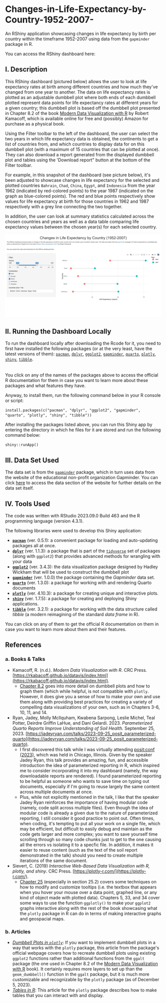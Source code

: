 # Changes-in-Life-Expectancy-by-Country-1952-2007-
An RShiny application showcasing changes in life expectancy by birth per country within the timeframe 1952-2007 using data from the `gapminder` package in R.

You can access the RShiny dashboard here: 

## I. Description
This RShiny dashboard (pictured below) allows the user to look at life expectancy rates at birth among different countries and how much they've changed from one year to another.  The data on life expectancy rates is plotted as an adjustable dumbbell plot where both ends of each dumbbell plotted represent data points for life expectancy rates at different years for a given country; this dumbbell plot is based off the dumbbell plot presented in Chapter 8.2 of the book [Modern Data Visualization with R](https://rkabacoff.github.io/datavis/index.html) by Robert Kamacoff, which is available online for free and (possibly) Amazon for purchase as a physical book. 



Using the Filter toolbar to the left of the dashboard, the user can select the two years in which life expectancy data is obtained, the continents to get a list of countries from, and which countries to display data for on this dumbbell plot (with a maximum of 15 countries that can be plotted at once).  They can also download a report generated from the displayed dumbbell plot and tables using the 'Download report" button at the bottom of the Filter toolbar.

For example, in this snapshot of the dashboard (see picture below), it's been adjusted to showcase changes in life expectancy for the selected and plotted countries `Bahrain`, `Chad`, `China`, `Egypt`, and `Indonesia` from the year 1962 (indicated by red-colored points) to the year 1987 (indicated on the graph as blue-colored points).  The red and blue points respectively show values for life expectancy at birth for those countries in 1962 and 1987 respectively with a grey line connecting the two together.

In addition, the user can look at summary statistics calculated across the chosen countries and years as well as a data table comparing life expectancy values between the chosen year(s) for each selected country. 

![](snapshot_dashboard.jpg)

## II. Running the Dashboard Locally
To run the dashboard locally after downloading the Rcode for it, you need to first have installed the following packages (or at the very least, have the latest versions of them): 
[`pacman`](https://www.rdocumentation.org/packages/pacman/), [`dplyr`](https://www.rdocumentation.org/packages/dplyr/), [`ggplot2`](https://www.rdocumentation.org/packages/ggplot2/), [`gapminder`](https://www.rdocumentation.org/packages/gapminder/), [`quarto`](https://www.rdocumentation.org/packages/quarto/), [`plotly`](https://www.rdocumentation.org/packages/plotly/), [`shiny`](https://www.rdocumentation.org/packages/shiny/), [`tibble`](https://www.rdocumentation.org/packages/tibble/).
<br /> <br /> <br />
You click on any of the names of the packages above to access the official R documentation for them in case you want to learn more about these packages and what features they have.

Anyway, to install them, run the following command below in your R console or script:
```{r}
install.packages(c("pacman", "dplyr", "ggplot2", "gapminder", "quarto", "plotly", "shiny", "tibble"))
```

After installing the packages listed above, you can run this Shiny app by entering the directory in which he files for it are stored and run the following command below:
```{r}
shiny::runApp()
```

## III. Data Set Used
The data set is from the [`gapminder`](https://www.rdocumentation.org/packages/gapminder/) package, which in turn uses data from the website of the educational non-profit organization Gapminder.  You can click [here](https://www.gapminder.org/data/) to access the data section of the website for further details on the data set itself.

## IV. Tools Used
The code was written with RStudio 2023.09.0 Build 463 and the R programming language (version 4.3.1).

The following libraries were used to develop this Shiny application: 
- **[`pacman`](https://www.rdocumentation.org/packages/pacman/)** (ver. 0.5.1): a convenient package for loading and auto-updating packages all at once.
- **[`dplyr`](https://www.rdocumentation.org/packages/dplyr/)** (ver. 1.1.3): a package that is part of the [`tidyverse`](https://tidyverse.tidyverse.org/) set of packages (along with `ggplot2`) that provides advanced methods for wrangling with your data 
- **[`ggplot2`](https://www.rdocumentation.org/packages/ggplot2/)** (ver. 3.4.3): the data visualization package designed by Hadley Wickham that will be used to construct the dumbbell plot
- **[`gapminder`](https://www.rdocumentation.org/packages/gapminder/)** (ver. 1.0.0) the package containing the *Gapminder* data set.
- **[`quarto`](https://www.rdocumentation.org/packages/quarto/)** (ver. 1.3.0): a package for working with and rendering Quarto documents
- **[`plotly`](https://www.rdocumentation.org/packages/plotly/)** (ver. 4.10.3): a package for creating unique and interactive plots.
- **[`shiny`](https://www.rdocumentation.org/packages/shiny/)** (ver. 1.7.5): a package for creating and deploying Shiny applications.
- **[`tibble`](https://www.rdocumentation.org/packages/tibble/)** (ver. 3.2.1): a package for working with the data structure called *tibble* (a modern reimagining of the standard *data frame* in R).

You can click on any of them to get the official R documentation on them in case you want to learn more about them and their features.

## References
### a. Books & Talks
- Kamacoff, R. (n.d.). *Modern Data Visualization with R*. CRC Press. [https://rkabacoff.github.io/datavis/index.html](https://rkabacoff.github.io/datavis/index.html).
  - [Chapter 8.2](https://rkabacoff.github.io/datavis/Time.html#dummbbell-charts) goes into more detail on dumbbell plots and how to graph them (which while helpful, is not compatible with `plotly`.  However, it does give you a sense of how to make your own and use them along with providing best practices for creating a variety of compelling data visualizations of your own, such as in Chapters 3-6, 10, 11, and 14.
- Ryan, Jadey, Molly McIlquham, Kwabena Sarpong, Leslie Michel, Teal Potter, Deirdre Griffin LaHue, and Dani Gelardi. 2023. *Parameterized Quarto Reports Improve Understanding of Soil Health.* September 25, 2023. [https://jadeyryan.com/talks/2023-09-25_posit_parameterized-quarto](https://jadeyryan.com/talks/2023-09-25_posit_parameterized-quarto).
  - I first discovered this talk while I was virtually attending [posit:conf (2023)](https://posit.co/conference/), which was held in Chicago, Illinois.  Given by the speaker Jadey Ryan, this talk provides an amazing, fun, and accessible introduction the idea of parameterized reporting in R, which inspired me to consider incorporating it into my dashboard (namely, the way downloadable reports are rendered).  I found parameterized reporting to be helpful as someone who wants to save time on typing out documents, especially if I'm going to reuse largely the same content across multiple documents at once.  
  - Plus, while not explicitly mentioned in the talk, I like that the speaker Jadey Ryan reinforces the importance of having modular code (namely, code split across multiple files).  Even though the idea of modular code is already a given due to the nature of parameterized reporting, I still consider it good practice to point out.  Often times, when coding, it's tempting to put all your work on a single file, which may be efficient, but difficult to easily debug and maintain as the code gets larger and more complex; you want to save yourself time scrolling through so many code chunks just to get to the one causing all the errors vs isolating it to a specfic file.  In addition, it makes it easier to reuse content (such as the text of the soil report demonstrated in the talk) should you need to create multiple iterations of the same document.
- Sievert, C. (2019) *Interactive Web-Based Data Visualization with R, plotly, and shiny*. CRC Press. [https://plotly-r.com/](https://plotly-r.com/).
  - [Chapter 25](https://plotly-r.com/controlling-tooltips) (especially in section 25.2) covers some techniques on how to modify and customize tooltips (i.e. the textbox that appears when you hover your mouse over a data point, graphed line, or any kind of object made with plotted data).  Chapters 5, 33, and 34 cover some ways to use the function `ggplotly()` to make your `ggplot2` graphs interactive along with the rest of the book showcasing what the `plotly` package in R can do in terms of making interactive graphs and geospacial maps.

### b. Articles
- *[Dumbbell Plots in `plotly`](https://plotly.com/ggplot2/dumbbell-plots/)*: If you want to implement dumbbell plots in a way that works with the `plotly` package, this article from the package's official webpage covers how to recreate dumbbell plots using existing `ggplot2` functions rather than additional functions from the `ggalt` package (the one used in Chapter 8.2 of the [Modern Data Visualization with R](https://rkabacoff.github.io/datavis/index.html) book).  It certainly requires more layers to set up than the `geom_dumbbell()` function in the `ggalt` package, but it is much more customizable and recognizable by the `plotly` package (as of December 5, 2023).
- *[Tables in R](https://plotly.com/r/table/)*: This article for the `plotly` package describes how to make tables that you can interact with and display.
